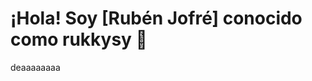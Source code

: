 # ¡Hola! Soy [Rubén Jofré] conocido como rukkysy 👋

deaaaaaaaa


<!---
rukkysy/rukkysy is a ✨ special ✨ repository because its `README.md` (this file) appears on your GitHub profile.
You can click the Preview link to take a look at your changes.
--->

